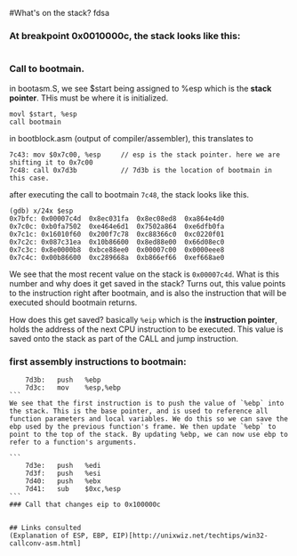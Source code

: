 #What's on the stack?
fdsa
###  At breakpoint 0x0010000c, the stack looks like this:
```

```

### Call to bootmain.
in bootasm.S, we see $start being assigned to  %esp which is the **stack pointer**. THis must be where it is initialized.
```
movl $start, %esp     
call bootmain         
```

in bootblock.asm (output of compiler/assembler), this translates to
```
7c43: mov $0x7c00, %esp     // esp is the stack pointer. here we are shifting it to 0x7c00
7c48: call 0x7d3b           // 7d3b is the location of bootmain in this case.
```
after executing the call to bootmain `7c48`, the stack looks like this.
```
(gdb) x/24x $esp
0x7bfc:	0x00007c4d	0x8ec031fa	0x8ec08ed8	0xa864e4d0
0x7c0c:	0xb0fa7502	0xe464e6d1	0x7502a864	0xe6dfb0fa
0x7c1c:	0x16010f60	0x200f7c78	0xc88366c0	0xc0220f01
0x7c2c:	0x087c31ea	0x10b86600	0x8ed88e00	0x66d08ec0
0x7c3c:	0x8e0000b8	0xbce88ee0	0x00007c00	0x0000eee8
0x7c4c:	0x00b86600	0xc289668a	0xb866ef66	0xef668ae0
```

We see that the most recent value on the stack is `0x00007c4d`. What is this number and why does it get saved in the stack? Turns out, this value points to the instruction right after bootmain, and is also the instruction that will be executed should bootmain returns. 

How does this get saved? basically `%eip` which is the **instruction pointer**, holds the address of the next CPU instruction to be executed. This value is saved onto the stack as part of the CALL and jump instruction.

### first assembly instructions to bootmain:
````
    7d3b:	push   %ebp
    7d3c:	mov    %esp,%ebp
```
We see that the first instruction is to push the value of `%ebp` into the stack. This is the base pointer, and is used to reference all function parameters and local variables. We do this so we can save the ebp used by the previous function's frame. We then update `%ebp` to point to the top of the stack. By updating %ebp, we can now use ebp to refer to a function's arguments.  

```
    7d3e:	push   %edi
    7d3f:	push   %esi
    7d40:	push   %ebx
    7d41:	sub    $0xc,%esp
```
### Call that changes eip to 0x100000c


## Links consulted
(Explanation of ESP, EBP, EIP)[http://unixwiz.net/techtips/win32-callconv-asm.html]
